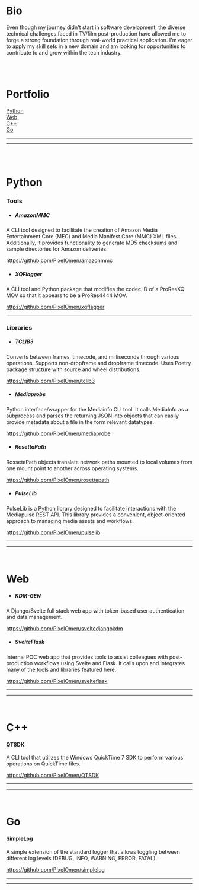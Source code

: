 # Bio

Even though my journey didn't start in software development, the diverse technical challenges faced in TV/film post-production have allowed me to forge a strong foundation through real-world practical application. I'm eager to apply my skill sets in a new domain and am looking for opportunities to contribute to and grow within the tech industry.

<br>
<br>

# Portfolio

[Python](#python)<br>
[Web](#Web)<br>
[C++](#c)<br>
[Go](#go)<br>

___
___
<br>
<br>



# Python
### Tools

- ##### AmazonMMC

A CLI tool designed to facilitate the creation of Amazon Media Entertainment Core (MEC) and Media Manifest Core (MMC) XML files. Additionally, it provides functionality to generate MD5 checksums and sample directories for Amazon deliveries.

https://github.com/PixelOmen/amazonmmc

- ##### XQFlagger

A CLI tool and Python package that modifies the codec ID of a ProResXQ MOV so that it appears to be a ProRes4444 MOV.

https://github.com/PixelOmen/xqflagger

___
### Libraries

- ##### TCLIB3

Converts between frames, timecode, and milliseconds through various operations. Supports non-dropframe and dropframe timecode. Uses Poetry package structure with source and wheel distributions.

https://github.com/PixelOmen/tclib3

- ##### Mediaprobe

Python interface/wrapper for the Mediainfo CLI tool. It calls MediaInfo as a subprocess and parses the returning JSON into objects that can easily provide metadata about a file in the form relevant datatypes.

https://github.com/PixelOmen/mediaprobe

- ##### RosettaPath

RossetaPath objects translate network paths mounted to local volumes from one mount point to another across operating systems.

https://github.com/PixelOmen/rosettapath<br>

- ##### PulseLib

PulseLib is a Python library designed to facilitate interactions with the Mediapulse REST API. This library provides a convenient, object-oriented approach to managing media assets and workflows.

https://github.com/PixelOmen/pulselib<br>


___
___
<br>

# Web

- ##### KDM-GEN

A Django/Svelte full stack web app with token-based user authentication and data management.

https://github.com/PixelOmen/sveltedjangokdm


- ##### SvelteFlask

Internal POC web app that provides tools to assist colleagues with post-production workflows using Svelte and Flask. It calls upon and integrates many of the tools and libraries featured here.

https://github.com/PixelOmen/svelteflask
___
___
<br>

# C++

#### QTSDK

A CLI tool that utilizes the Windows QuickTime 7 SDK to perform various operations on QuickTime files.

https://github.com/PixelOmen/QTSDK

___
___
<br>

# Go

#### SimpleLog

A simple extension of the standard logger that allows toggling between different log levels (DEBUG, INFO, WARNING, ERROR, FATAL).

https://github.com/PixelOmen/simplelog
___
___
